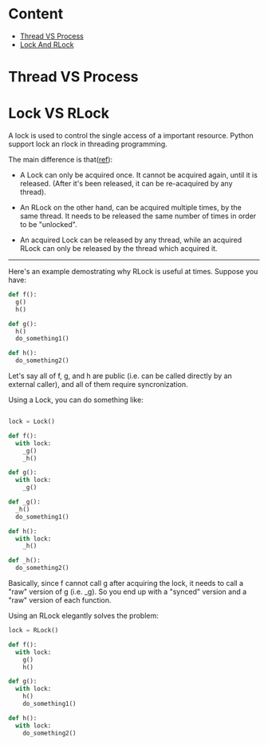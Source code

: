 # Content

* [Thread VS Process](#Thread-VS-Process)
* [Lock And RLock](#Lock-VS-RLock)

# Thread VS Process

# Lock VS RLock

A lock is used to control the single access of a important resource. Python support lock an rlock in threading programming.

The main difference is that([ref](http://stackoverflow.com/questions/22885775/what-is-the-difference-between-lock-and-rlock)):

- A Lock can only be acquired once. It cannot be acquired again, 
until it is released. (After it's been released, it can be re-acaquired by any thread).

- An RLock on the other hand, can be acquired multiple times, by the same thread. It needs 
to be released the same number of times in order to be "unlocked".

- An acquired Lock can be released by any thread, while an acquired 
RLock can only be released by the thread which acquired it.

<hr>

Here's an example demostrating why RLock is useful at times. Suppose you have:

``` python 
def f():
  g()
  h()

def g():
  h()
  do_something1()

def h():
  do_something2()
```

Let's say all of f, g, and h are public (i.e. can be called directly by an external caller), and 
all of them require syncronization.

Using a Lock, you can do something like:

``` python

lock = Lock()

def f():
  with lock:
    _g()
    _h()

def g():
  with lock:
    _g()

def _g():
  _h()
  do_something1()

def h():
  with lock:
    _h()

def _h():
  do_something2()

```

Basically, since f cannot call g after acquiring the lock, it needs to call 
a "raw" version of g (i.e. _g). So you end up with a "synced" version and a "raw" 
version of each function.

Using an RLock elegantly solves the problem:

``` python 
lock = RLock()

def f():
  with lock:
    g()
    h()

def g():
  with lock:
    h()
    do_something1()

def h():
  with lock:
    do_something2()
```
